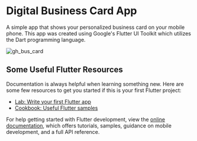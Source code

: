 # Digital Business Card App

A simple app that shows your personalized business card on your mobile phone.
This app was created using Google's Flutter UI Toolkit which utilizes the Dart
programming language.

![gh_bus_card](https://user-images.githubusercontent.com/46517096/169586655-f45fc9b0-477c-4113-bf8b-a0bcb6c3fd93.png)

## Some Useful Flutter Resources

Documentation is always helpful when learning something new. Here are 
some few resources to get you started if this is your first Flutter project:

- [Lab: Write your first Flutter app](https://docs.flutter.dev/get-started/codelab)
- [Cookbook: Useful Flutter samples](https://docs.flutter.dev/cookbook)

For help getting started with Flutter development, view the
[online documentation](https://docs.flutter.dev/), which offers tutorials,
samples, guidance on mobile development, and a full API reference.
